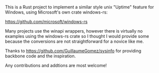 This is a Rust project to implement a similar style unix "Uptime" feature for Windows, using Microsoft's own crate windows-rs:

https://github.com/microsoft/windows-rs

Many projects use the winapi wrappers, however there is virtually no examples using the windows-rs crate so I thought I would provide 
some because the conversions are not straightforward for a novice like me.

Thanks to https://github.com/GuillaumeGomez/sysinfo for providing backbone code and the inspiration.

Any contributions and addtions are most welcome!
